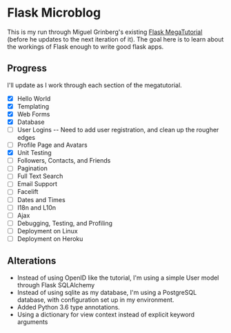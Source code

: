 # Flask Microblog

This is my run through Miguel Grinberg's existing [Flask MegaTutorial](https://blog.miguelgrinberg.com/post/the-flask-mega-tutorial-part-i-hello-world) (before he updates to the next iteration of it).
The goal here is to learn about the workings of Flask enough to write good flask apps.

## Progress

I'll update as I work through each section of the megatutorial.

- [x] Hello World
- [x] Templating
- [x] Web Forms
- [x] Database
- [ ] User Logins -- Need to add user registration, and clean up the rougher edges
- [ ] Profile Page and Avatars
- [x] Unit Testing
- [ ] Followers, Contacts, and Friends
- [ ] Pagination
- [ ] Full Text Search
- [ ] Email Support
- [ ] Facelift
- [ ] Dates and Times
- [ ] I18n and L10n
- [ ] Ajax
- [ ] Debugging, Testing, and Profiling
- [ ] Deployment on Linux
- [ ] Deployment on Heroku

## Alterations 

- Instead of using OpenID like the tutorial, I'm using a simple User model through  Flask SQLAlchemy
- Instead of using sqlite as my database, I'm using a PostgreSQL database, with configuration set up in my environment.
- Added Python 3.6 type annotations.
- Using a dictionary for view context instead of explicit keyword arguments